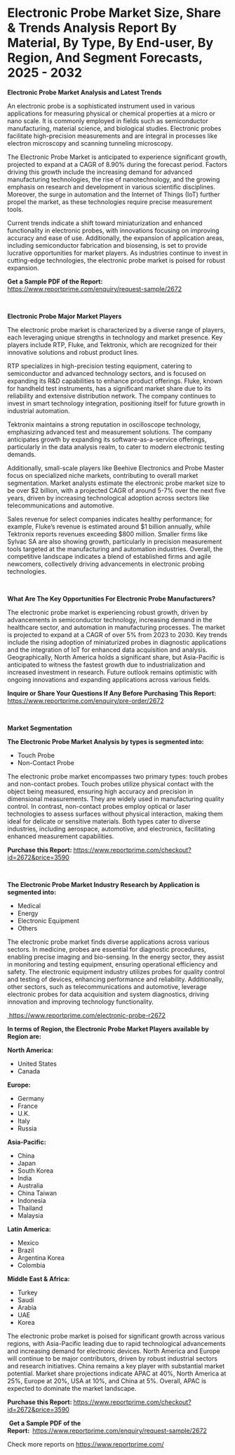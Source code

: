 <p><h1>Electronic Probe Market Size, Share & Trends Analysis Report By Material, By Type, By End-user, By Region, And Segment Forecasts, 2025 - 2032</h1></p><p><strong>Electronic Probe Market Analysis and Latest Trends</strong></p>
<p><p>An electronic probe is a sophisticated instrument used in various applications for measuring physical or chemical properties at a micro or nano scale. It is commonly employed in fields such as semiconductor manufacturing, material science, and biological studies. Electronic probes facilitate high-precision measurements and are integral in processes like electron microscopy and scanning tunneling microscopy.</p><p>The Electronic Probe Market is anticipated to experience significant growth, projected to expand at a CAGR of 8.90% during the forecast period. Factors driving this growth include the increasing demand for advanced manufacturing technologies, the rise of nanotechnology, and the growing emphasis on research and development in various scientific disciplines. Moreover, the surge in automation and the Internet of Things (IoT) further propel the market, as these technologies require precise measurement tools.</p><p>Current trends indicate a shift toward miniaturization and enhanced functionality in electronic probes, with innovations focusing on improving accuracy and ease of use. Additionally, the expansion of application areas, including semiconductor fabrication and biosensing, is set to provide lucrative opportunities for market players. As industries continue to invest in cutting-edge technologies, the electronic probe market is poised for robust expansion.</p></p>
<p><strong>Get a Sample PDF of the Report:&nbsp;</strong> <a href="https://www.reportprime.com/enquiry/request-sample/2672?utm_campaign=3353&utm_medium=2&utm_source=Github&utm_content=ia&utm_term=18032025&utm_id=electronic-probe">https://www.reportprime.com/enquiry/request-sample/2672</a></p>
<p>&nbsp;</p>
<p><strong>Electronic Probe Major Market Players</strong></p>
<p><p>The electronic probe market is characterized by a diverse range of players, each leveraging unique strengths in technology and market presence. Key players include RTP, Fluke, and Tektronix, which are recognized for their innovative solutions and robust product lines. </p><p>RTP specializes in high-precision testing equipment, catering to semiconductor and advanced technology sectors, and is focused on expanding its R&D capabilities to enhance product offerings. Fluke, known for handheld test instruments, has a significant market share due to its reliability and extensive distribution network. The company continues to invest in smart technology integration, positioning itself for future growth in industrial automation.</p><p>Tektronix maintains a strong reputation in oscilloscope technology, emphasizing advanced test and measurement solutions. The company anticipates growth by expanding its software-as-a-service offerings, particularly in the data analysis realm, to cater to modern electronic testing demands.</p><p>Additionally, small-scale players like Beehive Electronics and Probe Master focus on specialized niche markets, contributing to overall market segmentation. Market analysts estimate the electronic probe market size to be over $2 billion, with a projected CAGR of around 5-7% over the next five years, driven by increasing technological adoption across sectors like telecommunications and automotive.</p><p>Sales revenue for select companies indicates healthy performance; for example, Fluke’s revenue is estimated around $1 billion annually, while Tektronix reports revenues exceeding $800 million. Smaller firms like Sylvac SA are also showing growth, particularly in precision measurement tools targeted at the manufacturing and automation industries. Overall, the competitive landscape indicates a blend of established firms and agile newcomers, collectively driving advancements in electronic probing technologies.</p></p>
<p>&nbsp;</p>
<p><strong>What Are The Key Opportunities For Electronic Probe Manufacturers?</strong></p>
<p><p>The electronic probe market is experiencing robust growth, driven by advancements in semiconductor technology, increasing demand in the healthcare sector, and automation in manufacturing processes. The market is projected to expand at a CAGR of over 5% from 2023 to 2030. Key trends include the rising adoption of miniaturized probes in diagnostic applications and the integration of IoT for enhanced data acquisition and analysis. Geographically, North America holds a significant share, but Asia-Pacific is anticipated to witness the fastest growth due to industrialization and increased investment in research. Future outlook remains optimistic with ongoing innovations and expanding applications across various fields.</p></p>
<p><strong>Inquire or Share Your Questions If Any Before Purchasing This Report:</strong> <a href="https://www.reportprime.com/enquiry/pre-order/2672?utm_campaign=3353&utm_medium=2&utm_source=Github&utm_content=ia&utm_term=18032025&utm_id=electronic-probe">https://www.reportprime.com/enquiry/pre-order/2672</a></p>
<p>&nbsp;</p>
<p><strong>Market Segmentation</strong></p>
<p><strong>The Electronic Probe Market Analysis by types is segmented into:</strong></p>
<p><ul><li>Touch Probe</li><li>Non-Contact Probe</li></ul></p>
<p><p>The electronic probe market encompasses two primary types: touch probes and non-contact probes. Touch probes utilize physical contact with the object being measured, ensuring high accuracy and precision in dimensional measurements. They are widely used in manufacturing quality control. In contrast, non-contact probes employ optical or laser technologies to assess surfaces without physical interaction, making them ideal for delicate or sensitive materials. Both types cater to diverse industries, including aerospace, automotive, and electronics, facilitating enhanced measurement capabilities.</p></p>
<p><strong>Purchase this Report:&nbsp;</strong><a href="https://www.reportprime.com/checkout?id=2672&price=3590&utm_campaign=3353&utm_medium=2&utm_source=Github&utm_content=ia&utm_term=18032025&utm_id=electronic-probe">https://www.reportprime.com/checkout?id=2672&price=3590</a></p>
<p>&nbsp;</p>
<p><strong>The Electronic Probe Market Industry Research by Application is segmented into:</strong></p>
<p><ul><li>Medical</li><li>Energy</li><li>Electronic Equipment</li><li>Others</li></ul></p>
<p><p>The electronic probe market finds diverse applications across various sectors. In medicine, probes are essential for diagnostic procedures, enabling precise imaging and bio-sensing. In the energy sector, they assist in monitoring and testing equipment, ensuring operational efficiency and safety. The electronic equipment industry utilizes probes for quality control and testing of devices, enhancing performance and reliability. Additionally, other sectors, such as telecommunications and automotive, leverage electronic probes for data acquisition and system diagnostics, driving innovation and improving technology functionality.</p></p>
<p><a href="https://www.reportprime.com/electronic-probe-r2672?utm_campaign=3353&utm_medium=2&utm_source=Github&utm_content=ia&utm_term=18032025&utm_id=electronic-probe">&nbsp;https://www.reportprime.com/electronic-probe-r2672</a></p>
<p><strong>In terms of Region, the Electronic Probe Market Players available by Region are:</strong></p>
<p>
    <p> <strong> North America: </strong>
        <ul>
            <li>United States</li>
            <li>Canada</li>
        </ul>
        </p> 
    <p> <strong> Europe: </strong>
        <ul>
            <li>Germany</li>
            <li>France</li>
            <li>U.K.</li>
            <li>Italy</li>
            <li>Russia</li>
        </ul>
        </p> 
    <p> <strong> Asia-Pacific: </strong>
        <ul>
            <li>China</li>
            <li>Japan</li>
            <li>South Korea</li>
            <li>India</li>
            <li>Australia</li>
            <li>China Taiwan</li>
            <li>Indonesia</li>
            <li>Thailand</li>
            <li>Malaysia</li>
        </ul>
        </p> 
    <p> <strong> Latin America: </strong>
        <ul>
            <li>Mexico</li>
            <li>Brazil</li>
            <li>Argentina Korea</li>
            <li>Colombia</li>
        </ul>
        </p> 
    <p> <strong> Middle East & Africa: </strong>
        <ul>
            <li>Turkey</li>
            <li>Saudi</li>
            <li>Arabia</li>
            <li>UAE</li>
            <li>Korea</li>
        </ul>
    </p>
    </p>
<p><p>The electronic probe market is poised for significant growth across various regions, with Asia-Pacific leading due to rapid technological advancements and increasing demand for electronic devices. North America and Europe will continue to be major contributors, driven by robust industrial sectors and research initiatives. China remains a key player with substantial market potential. Market share projections indicate APAC at 40%, North America at 25%, Europe at 20%, USA at 10%, and China at 5%. Overall, APAC is expected to dominate the market landscape.</p></p>
<p><strong>Purchase this Report: </strong><a href="https://www.reportprime.com/checkout?id=2672&price=3590&utm_campaign=3353&utm_medium=2&utm_source=Github&utm_content=ia&utm_term=18032025&utm_id=electronic-probe">https://www.reportprime.com/checkout?id=2672&price=3590</a></p>
<p>&nbsp;<strong>Get a Sample PDF of the Report:&nbsp;&nbsp;</strong><a href="https://www.reportprime.com/enquiry/request-sample/2672?utm_campaign=3353&utm_medium=2&utm_source=Github&utm_content=ia&utm_term=18032025&utm_id=electronic-probe">https://www.reportprime.com/enquiry/request-sample/2672</a></p>
<p><strong></strong></p>
<p>Check more reports on <a href="https://www.reportprime.com/?utm_campaign=3353&utm_medium=2&utm_source=Github&utm_content=ia&utm_term=18032025&utm_id=electronic-probe">https://www.reportprime.com/</a></p>